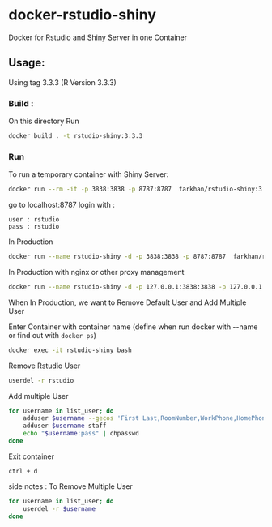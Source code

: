 # docker-rstudio-shiny
Docker for Rstudio and Shiny Server in one Container

## Usage:
Using tag 3.3.3 (R Version 3.3.3)

### Build :
On this directory Run 
```sh
docker build . -t rstudio-shiny:3.3.3
```

### Run
To run a temporary container with Shiny Server:
```sh
docker run --rm -it -p 3838:3838 -p 8787:8787  farkhan/rstudio-shiny:3.3.3 
```
go to localhost:8787
login with :
```
user : rstudio
pass : rstudio
```

In Production
```sh
docker run --name rstudio-shiny -d -p 3838:3838 -p 8787:8787  farkhan/rstudio-shiny:3.3.3 
```

In Production with nginx or other proxy management
```sh
docker run --name rstudio-shiny -d -p 127.0.0.1:3838:3838 -p 127.0.0.1:8787:8787  farkhan/rstudio-shiny:3.3.3 
```

When In Production, we want to Remove Default User and Add Multiple User

Enter Container with container name (define when run docker with --name or find out with `docker ps`)
```sh
docker exec -it rstudio-shiny bash
```

Remove Rstudio User
```sh
userdel -r rstudio
```


Add multiple User
```sh
for username in list_user; do
	adduser $username --gecos 'First Last,RoomNumber,WorkPhone,HomePhone' --disabled-password
	adduser $username staff
	echo "$username:pass" | chpasswd
done
```

Exit container
```
ctrl + d
```


side notes :
To Remove Multiple User
```sh
for username in list_user; do
	userdel -r $username
done
```
